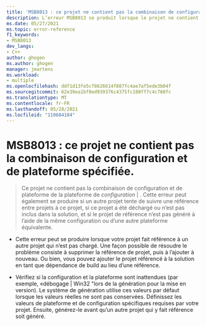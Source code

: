```yaml
---
title: 'MSB8013 : ce projet ne contient pas la combinaison de configuration et de plateforme spécifiée.'
description: L’erreur MSB8013 se produit lorsque le projet ne contient pas la combinaison de configuration et de plateforme spécifiée.
ms.date: 05/27/2021
ms.topic: error-reference
f1_keywords:
- MSB8013
dev_langs:
- C++
author: ghogen
ms.author: ghogen
manager: jmartens
ms.workload:
- multiple
ms.openlocfilehash: ddf1d13fe5cf8626614f887fc4ae7af5ede3b04f
ms.sourcegitcommit: 62e39ea1bf0ed939376c4375fc180ff7c4c760fc
ms.translationtype: MT
ms.contentlocale: fr-FR
ms.lasthandoff: 05/28/2021
ms.locfileid: "110684184"
---
```

# <a name="msb8013-this-project-doesnt-contain-the-configuration-and-platform-combination-specified"></a>MSB8013 : ce projet ne contient pas la combinaison de configuration et de plateforme spécifiée.

> Ce projet ne contient pas la combinaison de configuration et de plateforme de la plateforme de *configuration* &vert; . Cette erreur peut également se produire si un autre projet tente de suivre une référence entre projets à ce projet, si ce projet a été déchargé ou n’est pas inclus dans la solution, et si le projet de référence n’est pas généré à l’aide de la même configuration ou d’une autre plateforme équivalente.

- Cette erreur peut se produire lorsque votre projet fait référence à un autre projet qui n’est pas chargé. Une façon possible de résoudre le problème consiste à supprimer la référence de projet, puis à l’ajouter à nouveau. Ou bien, vous pouvez ajouter le projet référencé à la solution en tant que dépendance de build au lieu d’une référence.

- Vérifiez si la configuration et la plateforme sont inattendues (par exemple, «débogage | Win32 "lors de la génération pour la mise en version). Le système de génération utilise ces valeurs par défaut lorsque les valeurs réelles ne sont pas conservées. Définissez les valeurs de plateforme et de configuration spécifiques requises par votre projet. Ensuite, générez-le avant qu’un autre projet qui y fait référence soit généré.
